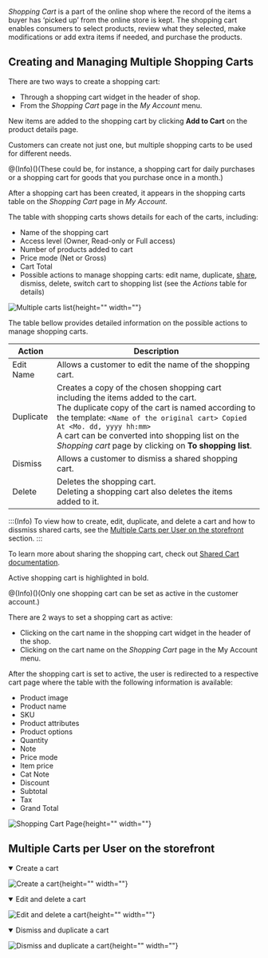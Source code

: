 *Shopping Cart* is a part of the online shop where the record of the items a buyer has ‘picked up’ from the online store is kept. The shopping cart enables consumers to select products, review what they selected, make modifications or add extra items if needed, and purchase the products.

## Creating and Managing Multiple Shopping Carts
There are two ways to create a shopping cart:

* Through a shopping cart widget in the header of shop.
* From the *Shopping Cart* page in the *My Account* menu.

New items are added to the shopping cart by clicking **Add to Cart** on the product details page.

Customers can create not just one, but multiple shopping carts to be used for different needs.

@(Info)()(These could be, for instance, a shopping cart for daily purchases or a shopping cart for goods that you purchase once in a month.)

After a shopping cart has been created, it appears in the shopping carts table on the *Shopping Cart* page in *My Account*.

The table with shopping carts shows details for each of the carts, including:

* Name of the shopping cart
* Access level (Owner, Read-only or Full access)
* Number of products added to cart
* Price mode (Net or Gross)
* Cart Total
* Possible actions to manage shopping carts: edit name, duplicate, [share](https://documentation.spryker.com/v4/docs/shared-cart-overview), dismiss, delete, switch cart to shopping list (see the *Actions* table for details)

![Multiple carts list](https://spryker.s3.eu-central-1.amazonaws.com/docs/Features/Shopping+Cart/Cart/Multiple+Carts+per+User+Feature+Overview/multiple-carts-list.png){height="" width=""}

The table bellow provides detailed information on the possible actions to manage shopping carts.

| Action | Description |
| --- | --- |
| Edit Name | Allows a customer to edit the name of the shopping cart. |
| Duplicate | Creates a copy of the chosen shopping cart including the items added to the cart.<br>The duplicate copy of the cart is named according to the template: `<Name of the original cart> Copied At <Mo. dd, yyyy hh:mm>` <br>A cart can be converted into shopping list on the *Shopping cart* page by clicking on **To shopping list**.|
| Dismiss | Allows a customer to dismiss a shared shopping cart. |
| Delete | Deletes the shopping cart. <br>Deleting a shopping cart also deletes the items added to it. |

:::(Info)
To view how to create, edit, duplicate, and delete a cart and how to dissmiss shared carts, see the [Multiple Carts per User on the storefront](#multiple-carts-per-user-on-the-storefront) section.
:::

To learn more about sharing the shopping cart, check out [Shared Cart documentation](https://documentation.spryker.com/docs/shared-cart-overview).

Active shopping cart is highlighted in bold.

@(Info)()(Only one shopping cart can be set as active in the customer account.)

There are 2 ways to set a shopping cart as active:

* Clicking on the cart name in the shopping cart widget in the header of the shop.
* Clicking on the cart name on the *Shopping Cart* page in the My Account menu.

After the shopping cart is set to active, the user is redirected to a respective cart page where the table with the following information is available:

* Product image
* Product name
* SKU
* Product attributes
* Product options
* Quantity
* Note
* Price mode
* Item price
* Cat Note
* Discount
* Subtotal
* Tax
* Grand Total

![Shopping Cart Page](https://spryker.s3.eu-central-1.amazonaws.com/docs/Features/Shopping+Cart/Cart/Multiple+Carts+per+User+Feature+Overview/shopping-cart-page.png){height="" width=""}

## Multiple Carts per User on the storefront 
<a id="multiple-carts-per-user-on-the-storefront"></a>

<details open>
<summary>Create a cart</summary>

![Create a cart](https://spryker.s3.eu-central-1.amazonaws.com/docs/Features/Shopping+Cart/Cart/Multiple+Carts+per+User+Feature+Overview/create-a-cart.gif){height="" width=""}
</details>

<details open>
<summary>Edit and delete a cart</summary>

![Edit and delete a cart](https://spryker.s3.eu-central-1.amazonaws.com/docs/Features/Shopping+Cart/Cart/Multiple+Carts+per+User+Feature+Overview/manage-a-shopping-cart.gif){height="" width=""}
</details>
<details open>
<summary>Dismiss and duplicate a cart</summary>

![Dismiss and duplicate a cart](https://spryker.s3.eu-central-1.amazonaws.com/docs/Features/Shopping+Cart/Cart/Multiple+Carts+per+User+Feature+Overview/dismiss-and-duplicate-a-shopping-cart.gif){height="" width=""}
</details>



